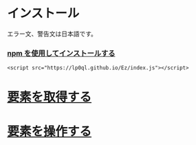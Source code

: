 # インストール
エラー文、警告文は日本語です。
### [npm を使用してインストールする](./npm_install.md)
```
<script src="https://lp0ql.github.io/Ez/index.js"></script>
```

# [要素を取得する](./el.md)

# [要素を操作する](./el_Object.md)